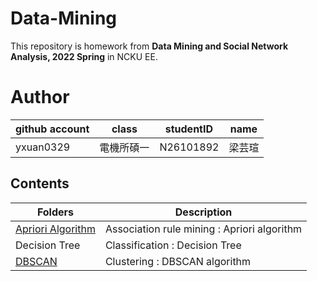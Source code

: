 # Data-Mining
This repository is homework from **Data Mining and Social Network Analysis, 2022 Spring** in NCKU EE.

# Author
| github account |   class   | studentID |   name   |
|----------------|-----------|-----------|----------|
|  yxuan0329     | 電機所碩一 | N26101892 | 梁芸瑄   |

## Contents
| Folders | Description |
|---------|-------------|
|[Apriori Algorithm](/Apriori-algorithm/)| Association rule mining : Apriori algorithm |
|Decision Tree | Classification : Decision Tree |
|[DBSCAN](/DBSCAN/) | Clustering : DBSCAN algorithm |
